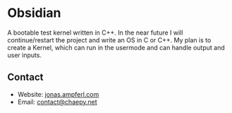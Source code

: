 # Obsidian
A bootable test kernel written in C++.
In the near future I will continue/restart the project and write an OS in C or C++.
My plan is to create a Kernel, which can run in the usermode and can handle output and user inputs. 

## Contact
- Website: [jonas.ampferl.com](https://jonas.ampferl.com/)
- Email: [contact@chaepy.net](mailto:contact@chaepy.net)
